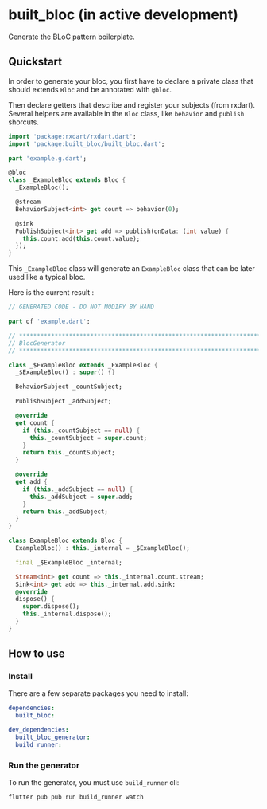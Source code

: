 # built_bloc (in active development)

Generate the BLoC pattern boilerplate.

## Quickstart

In order to generate your bloc, you first have to declare a private class that should extends `Bloc` and be annotated with `@bloc`.

Then declare getters that describe and register your subjects (from rxdart). Several helpers are available in the `Bloc` class, like `behavior` and `publish` shorcuts.

```dart
import 'package:rxdart/rxdart.dart';
import 'package:built_bloc/built_bloc.dart';

part 'example.g.dart';

@bloc
class _ExampleBloc extends Bloc {
  _ExampleBloc();

  @stream
  BehaviorSubject<int> get count => behavior(0);

  @sink
  PublishSubject<int> get add => publish(onData: (int value) {
    this.count.add(this.count.value);
  });
}
```

This `_ExampleBloc` class will generate an `ExampleBloc` class that can be later used like a typical bloc.

Here is the current result :

```dart
// GENERATED CODE - DO NOT MODIFY BY HAND

part of 'example.dart';

// **************************************************************************
// BlocGenerator
// **************************************************************************

class _$ExampleBloc extends _ExampleBloc {
  _$ExampleBloc() : super() {}

  BehaviorSubject _countSubject;

  PublishSubject _addSubject;

  @override
  get count {
    if (this._countSubject == null) {
      this._countSubject = super.count;
    }
    return this._countSubject;
  }

  @override
  get add {
    if (this._addSubject == null) {
      this._addSubject = super.add;
    }
    return this._addSubject;
  }
}

class ExampleBloc extends Bloc {
  ExampleBloc() : this._internal = _$ExampleBloc();

  final _$ExampleBloc _internal;

  Stream<int> get count => this._internal.count.stream;
  Sink<int> get add => this._internal.add.sink;
  @override
  dispose() {
    super.dispose();
    this._internal.dispose();
  }
}
```

## How to use

### Install

There are a few separate packages you need to install:

```yaml
dependencies:
  built_bloc:

dev_dependencies:
  built_bloc_generator: 
  build_runner: 
```

### Run the generator

To run the generator, you must use `build_runner` cli:

```sh
flutter pub pub run build_runner watch
```